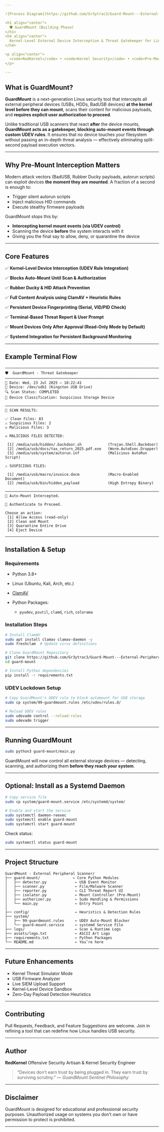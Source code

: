 ```yaml
---

![Process Diagram](https://github.com/Gr3ytrac3/Guard-Mount---External-Peripheral-Scanner/blob/b5dbbb53f08e5192246df2ff8e7643b0ae4676ab/guard-mount.png)

<h1 align="center">
  🛡️ GuardMount (Building Phase)
</h1>
<h4 align="center">
  Kernel-Level External Device Interception & Threat Gatekeeper for Linux
</h4>

<p align="center">
  <code>RedKernel</code> • <code>Kernel Security</code> • <code>Pre-Mount Threat Interception</code> • <code>Advanced Red Team Defense</code>
</p>

---
```


## What is GuardMount?

**GuardMount** is a next-generation Linux security tool that intercepts all external peripheral devices (USBs, HDDs, BadUSB devices) **at the kernel level before they can mount**, scans their content for malicious payloads, and **requires explicit user authorization to proceed**.

Unlike traditional USB scanners that react **after** the device mounts, **GuardMount acts as a gatekeeper, blocking auto-mount events through custom UDEV rules**. It ensures that no device touches your filesystem without passing an in-depth threat analysis — effectively eliminating split-second payload execution vectors.

---

## Why Pre-Mount Interception Matters

Modern attack vectors (BadUSB, Rubber Ducky payloads, autorun scripts) can exploit devices **the moment they are mounted**. A fraction of a second is enough to:

* Trigger silent autorun scripts
* Inject malicious HID commands
* Execute stealthy firmware payloads

GuardMount stops this by:

* **Intercepting kernel mount events (via UDEV control)**
* Scanning the device **before** the system interacts with it
* Giving you the final say to allow, deny, or quarantine the device

---

## Core Features

✅ **Kernel-Level Device Interception (UDEV Rule Integration)**

✅ **Blocks Auto-Mount Until Scan & Authorization**

✅ **Rubber Ducky & HID Attack Prevention**

✅ **Full Content Analysis using ClamAV + Heuristic Rules**

✅ **Persistent Device Fingerprinting (Serial, VID/PID Check)**

✅ **Terminal-Based Threat Report & User Prompt**

✅ **Mount Devices Only After Approval (Read-Only Mode by Default)**

✅ **Systemd Integration for Persistent Background Monitoring**

---

## Example Terminal Flow

```
───────────────────────────────────────────────────────────────────────
🛡️  GuardMount - Threat Gatekeeper
───────────────────────────────────────────────────────────────────────
📅 Date: Wed, 23 Jul 2025 — 18:22:41
📂 Device: /dev/sdb1 (Kingston USB Drive)
🔍 Scan Status: COMPLETED
🧠 Device Classification: Suspicious Storage Device

───────────────────────────────────────────────────────────────────────
🔬 SCAN RESULTS:

✅ Clean Files: 83
⚠️ Suspicious Files: 2
☠️ Malicious Files: 3

☠️ MALICIOUS FILES DETECTED:

 [1] /media/usb/hidden/.backdoor.sh            (Trojan.Shell.Backdoor)
 [2] /media/usb/docs/tax_return_2025.pdf.exe   (Worm.AutoExec.Dropper)
 [3] /media/usb/system/autorun.inf             (Malicious AutoRun Script)

⚠️ SUSPICIOUS FILES:

 [1] /media/usb/macro/invoice.docm             (Macro-Enabled Document)
 [2] /media/usb/bin/hidden_payload             (High Entropy Binary)

───────────────────────────────────────────────────────────────────────
🛑 Auto-Mount Intercepted.

🔐 Authenticate to Proceed.

Choose an action:
 [1] Allow Access (read-only)
 [2] Clean and Mount
 [3] Quarantine Entire Drive
 [4] Eject Device

```

---

## Installation & Setup

### Requirements

* Python 3.8+
* Linux (Ubuntu, Kali, Arch, etc.)
* [ClamAV](https://www.clamav.net/)
* Python Packages:

  * `pyudev`, `psutil`, `clamd`, `rich`, `colorama`

### Installation Steps

```bash
# Install ClamAV
sudo apt install clamav clamav-daemon -y
sudo freshclam  # Update virus definitions

# Clone GuardMount Repository
git clone https://github.com/Gr3ytrac3/Guard-Mount---External-Peripheral-Scanner.git
cd guard-mount

# Install Python dependencies
pip install -r requirements.txt
```

### UDEV Lockdown Setup

```bash
# Copy GuardMount's UDEV rule to block automount for USB storage
sudo cp system/99-guardmount.rules /etc/udev/rules.d/

# Reload UDEV rules
sudo udevadm control --reload-rules
sudo udevadm trigger
```

---

## Running GuardMount

```bash
sudo python3 guard-mount/main.py
```

GuardMount will now control all external storage devices — detecting, scanning, and authorizing them **before they reach your system**.

---

## Optional: Install as a Systemd Daemon

```bash
# Copy service file
sudo cp system/guard-mount.service /etc/systemd/system/

# Enable and start the service
sudo systemctl daemon-reexec
sudo systemctl enable guard-mount
sudo systemctl start guard-mount
```

Check status:

```bash
sudo systemctl status guard-mount
```

---

## Project Structure

```plaintext
GuardMount - External Peripheral Scanner/
├── guard-mount/               ← Core Python Modules
│   ├── detector.py             ← USB Event Monitor
│   ├── scanner.py              ← File/Malware Scanner
│   ├── reporter.py             ← CLI Threat Report UI
│   ├── isolator.py             ← Mount Controller (Pre-Mount)
│   ├── authorizer.py           ← Sudo Handling & Permissions
│   └── main.py                 ← Entry Point
│
├── config/                     ← Heuristics & Detection Rules
├── system/
│   ├── 99-guardmount.rules     ← UDEV Auto-Mount Blocker
│   └── guard-mount.service     ← systemd Service File
├── logs/                       ← Scan & Runtime Logs
├── assets/logo.txt             ← ASCII Art Logo
├── requirements.txt            ← Python Packages
└── README.md                   ← You’re here
```

---

## Future Enhancements

* Kernel Threat Simulator Mode
* USB Firmware Analyzer
* Live SIEM Upload Support
* Kernel-Level Device Sandbox
* Zero-Day Payload Detection Heuristics

---

## Contributing

Pull Requests, Feedback, and Feature Suggestions are welcome. Join in refining a tool that can redefine how Linux handles USB security.

---

## Author

**RedKernel**
Offensive Security Artisan & Kernel Security Engineer

> “Devices don’t earn trust by being plugged in. They earn trust by surviving scrutiny.”
> — *GuardMount Sentinel Philosophy*

---

## Disclaimer

GuardMount is designed for educational and professional security purposes. Unauthorized usage on systems you don’t own or have permission to protect is prohibited.

---
